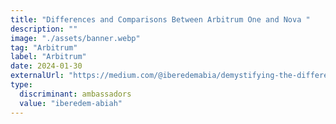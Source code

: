 ```yaml
---
title: "Differences and Comparisons Between Arbitrum One and Nova "
description: ""
image: "./assets/banner.webp"
tag: "Arbitrum"
label: "Arbitrum"
date: 2024-01-30
externalUrl: "https://medium.com/@iberedemabia/demystifying-the-differences-and-comparisons-between-arbitrum-one-and-arbitrum-nova-60cb655ee15d"
type:
  discriminant: ambassadors
  value: "iberedem-abiah"
---
```

